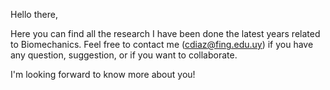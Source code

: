 Hello there,

Here you can find all the research I have been done the latest years related to Biomechanics.
Feel free to contact me (cdiaz@fing.edu.uy) if you have any question, suggestion, or if you want to collaborate.

I'm looking forward to know more about you!
